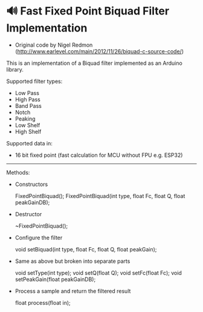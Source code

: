 &#x1F50A; Fast Fixed Point Biquad Filter Implementation
============================

* Original code by Nigel Redmon (http://www.earlevel.com/main/2012/11/26/biquad-c-source-code/)

This is an implementation of a Biquad filter implemented as an Arduino library.

Supported filter types:

* Low Pass
* High Pass
* Band Pass
* Notch
* Peaking
* Low Shelf
* High Shelf

Supported data in:

* 16 bit fixed point (fast calculation for MCU without FPU e.g. ESP32)

----

Methods:

* Constructors

    FixedPointBiquad();
    FixedPointBiquad(int type, float Fc, float Q, float peakGainDB);

* Destructor

    ~FixedPointBiquad();

* Configure the filter

    void setBiquad(int type, float Fc, float Q, float peakGain);

* Same as above but broken into separate parts

    void setType(int type);
    void setQ(float Q);
    void setFc(float Fc);
    void setPeakGain(float peakGainDB);

* Process a sample and return the filtered result

    float process(float in);
    
